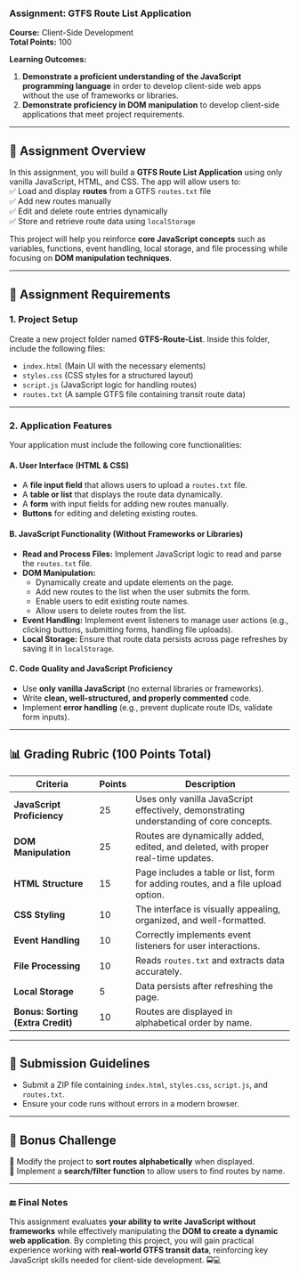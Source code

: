 ### **Assignment: GTFS Route List Application**  
**Course:** Client-Side Development  
**Total Points:** 100  

**Learning Outcomes:**  
1. **Demonstrate a proficient understanding of the JavaScript programming language** in order to develop client-side web apps without the use of frameworks or libraries.  
2. **Demonstrate proficiency in DOM manipulation** to develop client-side applications that meet project requirements.  

---

## **📌 Assignment Overview**  
In this assignment, you will build a **GTFS Route List Application** using only vanilla JavaScript, HTML, and CSS. The app will allow users to:  
✅ Load and display **routes** from a GTFS `routes.txt` file  
✅ Add new routes manually  
✅ Edit and delete route entries dynamically  
✅ Store and retrieve route data using `localStorage`  

This project will help you reinforce **core JavaScript concepts** such as variables, functions, event handling, local storage, and file processing while focusing on **DOM manipulation techniques**.  

---

## **📂 Assignment Requirements**  

### **1. Project Setup**  
Create a new project folder named **GTFS-Route-List**. Inside this folder, include the following files:  
- `index.html` (Main UI with the necessary elements)  
- `styles.css` (CSS styles for a structured layout)  
- `script.js` (JavaScript logic for handling routes)  
- `routes.txt` (A sample GTFS file containing transit route data)  

---

### **2. Application Features**  
Your application must include the following core functionalities:  

#### **A. User Interface (HTML & CSS)**
- A **file input field** that allows users to upload a `routes.txt` file.  
- A **table or list** that displays the route data dynamically.  
- A **form** with input fields for adding new routes manually.  
- **Buttons** for editing and deleting existing routes.  

#### **B. JavaScript Functionality (Without Frameworks or Libraries)**  
- **Read and Process Files:** Implement JavaScript logic to read and parse the `routes.txt` file.  
- **DOM Manipulation:**  
  - Dynamically create and update elements on the page.  
  - Add new routes to the list when the user submits the form.  
  - Enable users to edit existing route names.  
  - Allow users to delete routes from the list.  
- **Event Handling:** Implement event listeners to manage user actions (e.g., clicking buttons, submitting forms, handling file uploads).  
- **Local Storage:** Ensure that route data persists across page refreshes by saving it in `localStorage`.  

#### **C. Code Quality and JavaScript Proficiency**  
- Use **only vanilla JavaScript** (no external libraries or frameworks).  
- Write **clean, well-structured, and properly commented** code.  
- Implement **error handling** (e.g., prevent duplicate route IDs, validate form inputs).  

---

## **📊 Grading Rubric (100 Points Total)**  

| **Criteria**         | **Points** | **Description** |
|----------------------|------------|----------------|
| **JavaScript Proficiency** | 25 | Uses only vanilla JavaScript effectively, demonstrating understanding of core concepts. |
| **DOM Manipulation** | 25 | Routes are dynamically added, edited, and deleted, with proper real-time updates. |
| **HTML Structure**   | 15 | Page includes a table or list, form for adding routes, and a file upload option. |
| **CSS Styling**      | 10 | The interface is visually appealing, organized, and well-formatted. |
| **Event Handling**   | 10 | Correctly implements event listeners for user interactions. |
| **File Processing**  | 10 | Reads `routes.txt` and extracts data accurately. |
| **Local Storage**    | 5  | Data persists after refreshing the page. |
| **Bonus: Sorting (Extra Credit)** | 10 | Routes are displayed in alphabetical order by name. |

---

## **📌 Submission Guidelines**
- Submit a ZIP file containing `index.html`, `styles.css`, `script.js`, and `routes.txt`.  
- Ensure your code runs without errors in a modern browser.  

---

## **🚀 Bonus Challenge**  
🔹 Modify the project to **sort routes alphabetically** when displayed.  
🔹 Implement a **search/filter function** to allow users to find routes by name.  

---

### **🔚 Final Notes**  
This assignment evaluates **your ability to write JavaScript without frameworks** while effectively manipulating the **DOM to create a dynamic web application**. By completing this project, you will gain practical experience working with **real-world GTFS transit data**, reinforcing key JavaScript skills needed for client-side development. 🚍💻  

